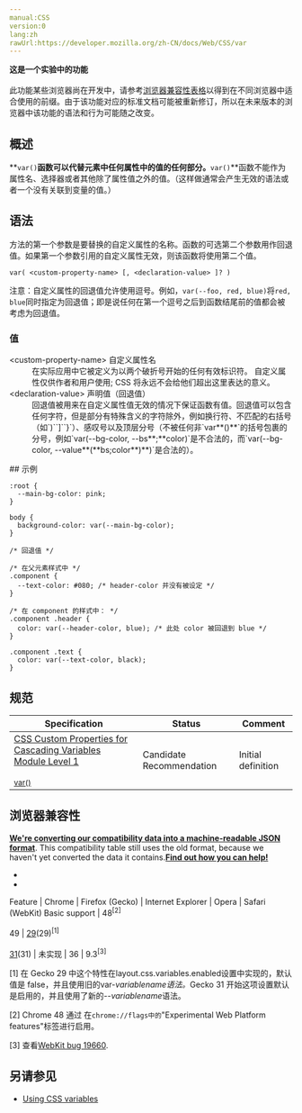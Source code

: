 ```yaml
---
manual:CSS
version:0
lang:zh
rawUrl:https://developer.mozilla.org/zh-CN/docs/Web/CSS/var
---
```






**这是一个实验中的功能**<br></br>此功能某些浏览器尚在开发中，请参考[浏览器兼容性表格](%32539 "")以得到在不同浏览器中适合使用的前缀。由于该功能对应的标准文档可能被重新修订，所以在未来版本的浏览器中该功能的语法和行为可能随之改变。




## 概述<a name="概述"></a>


**`var()`**函数可以代替元素中任何属性中的值的任何部分。**`var()`**函数不能作为属性名、选择器或者其他除了属性值之外的值。（这样做通常会产生无效的语法或者一个没有关联到变量的值。）


## 语法<a name="语法"></a>


方法的第一个参数是要替换的自定义属性的名称。函数的可选第二个参数用作回退值。如果第一个参数引用的自定义属性无效，则该函数将使用第二个值。


```
var( <custom-property-name> [, <declaration-value> ]? )

```


注意：自定义属性的回退值允许使用逗号。例如，`var(--foo, red, blue)`将`red, blue`同时指定为回退值；即是说任何在第一个逗号之后到函数结尾前的值都会被考虑为回退值。



### 值<a name="值"></a>
<dl><dt id=''>&lt;custom-property-name&gt; 自定义属性名</dt><dd>在实际应用中它被定义为以两个破折号开始的任何有效标识符。 自定义属性仅供作者和用户使用; CSS 将永远不会给他们超出这里表达的意义。</dd><dt id=''>&lt;declaration-value&gt; 声明值（回退值）</dt><dd>回退值被用来在自定义属性值无效的情况下保证函数有值。回退值可以包含任何字符，但是部分有特殊含义的字符除外，例如换行符、不匹配的右括号（如`)``]``}`）、感叹号以及顶层分号（不被任何非`var**()**`的括号包裹的分号，例如`var(--bg-color, --bs**;**color)`是不合法的，而`var(--bg-color, --value**(**bs;color**)**)`是合法的）。</dd></dl>
## 示例<a name="示例"></a>

```
:root {
  --main-bg-color: pink;
}

body {
  background-color: var(--main-bg-color);
}
```

```
/* 回退值 */

/* 在父元素样式中 */
.component {
  --text-color: #080; /* header-color 并没有被设定 */
}

/* 在 component 的样式中： */
.component .header {
  color: var(--header-color, blue); /* 此处 color 被回退到 blue */
}

.component .text {
  color: var(--text-color, black);
}
```

## 规范<a name="规范"></a>

Specification | Status | Comment 
 ---  |  ---  |  ---  | 
[CSS Custom Properties for Cascading Variables Module Level 1<br></br><small>var()</small>](%32540 "") | Candidate Recommendation | Initial definition 


## 浏览器兼容性<a name="浏览器兼容性"></a>


**[We&#39;re converting our compatibility data into a machine-readable JSON format](%3344 "")**. This compatibility table still uses the old format, because we haven&#39;t yet converted the data it contains.**[Find out how you can help!](%3392 "")**


* 
* 

Feature | Chrome | Firefox (Gecko) | Internet Explorer | Opera | Safari (WebKit) 
Basic support | 48<sup>[2]</sup><br></br>49 | [29](%6948 "Released on 2014-04-29.")(29)<sup>[1]</sup><br></br>[31](%4423 "Released on 2014-07-22.")(31) | 未实现 | 36 | 9.3<sup>[3]</sup> 





[1] 在 Gecko 29 中这个特性在layout.css.variables.enabled设置中实现的，默认值是 false，并且使用旧的var-<var>variablename语法。</var>Gecko 31 开始这项设置默认是启用的，并且使用了新的--<var>variablename</var>语法。



[2] Chrome 48 通过 在`chrome://flags中的`&quot;Experimental Web Platform features&quot;标签进行启用。



[3] 查看[WebKit bug 19660](%32541 "").


## 另请参见<a name="另请参见"></a>

* [Using CSS variables](%32542 "")



